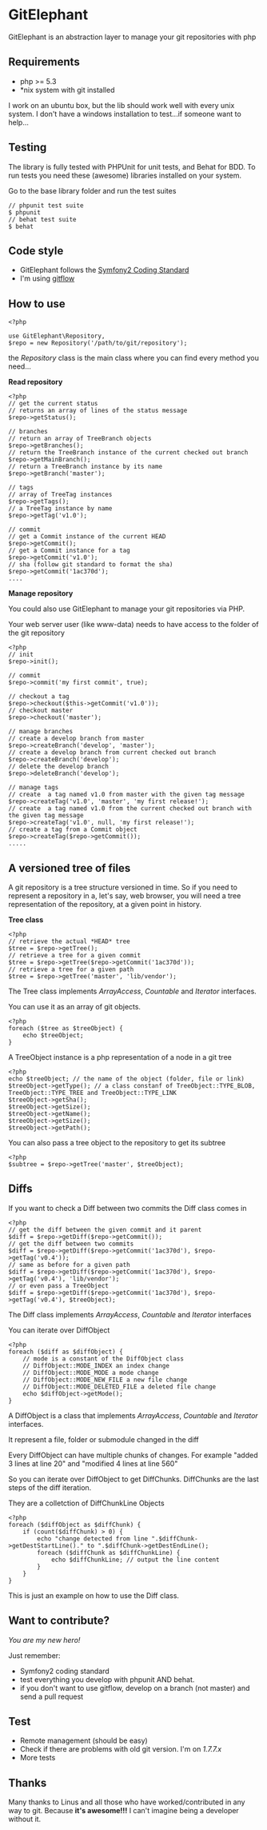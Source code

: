 GitElephant
===========

GitElephant is an abstraction layer to manage your git repositories with php

Requirements
------------

- php >= 5.3
- *nix system with git installed

I work on an ubuntu box, but the lib should work well with every unix system. I don't have a windows installation to test...if someone want to help...

Testing
-------

The library is fully tested with PHPUnit for unit tests, and Behat for BDD. To run tests you need these (awesome) libraries installed on your system.

Go to the base library folder and run the test suites

    // phpunit test suite
    $ phpunit
    // behat test suite
    $ behat

Code style
----------

* GitElephant follows the [Symfony2 Coding Standard](https://github.com/opensky/Symfony2-coding-standard)
* I'm using [gitflow](https://github.com/nvie/gitflow)

How to use
----------
    <?php

    use GitElephant\Repository,
    $repo = new Repository('/path/to/git/repository');

the *Repository* class is the main class where you can find every method you need...

 **Read repository**

    <?php
    // get the current status
    // returns an array of lines of the status message
    $repo->getStatus();

    // branches
    // return an array of TreeBranch objects
    $repo->getBranches();
    // return the TreeBranch instance of the current checked out branch
    $repo->getMainBranch();
    // return a TreeBranch instance by its name
    $repo->getBranch('master');

    // tags
    // array of TreeTag instances
    $repo->getTags();
    // a TreeTag instance by name
    $repo->getTag('v1.0');

    // commit
    // get a Commit instance of the current HEAD
    $repo->getCommit();
    // get a Commit instance for a tag
    $repo->getCommit('v1.0');
    // sha (follow git standard to format the sha)
    $repo->getCommit('1ac370d');
    ....

**Manage repository**

You could also use GitElephant to manage your git repositories via PHP.

Your web server user (like www-data) needs to have access to the folder of the git repository

    <?php
    // init
    $repo->init();

    // commit
    $repo->commit('my first commit', true);

    // checkout a tag
    $repo->checkout($this->getCommit('v1.0'));
    // checkout master
    $repo->checkout('master');

    // manage branches
    // create a develop branch from master
    $repo->createBranch('develop', 'master');
    // create a develop branch from current checked out branch
    $repo->createBranch('develop');
    // delete the develop branch
    $repo->deleteBranch('develop');

    // manage tags
    // create  a tag named v1.0 from master with the given tag message
    $repo->createTag('v1.0', 'master', 'my first release!');
    // create  a tag named v1.0 from the current checked out branch with the given tag message
    $repo->createTag('v1.0', null, 'my first release!');
    // create a tag from a Commit object
    $repo->createTag($repo->getCommit());
    .....

A versioned tree of files
-------------------------

A git repository is a tree structure versioned in time. So if you need to represent a repository in a, let's say, web browser, you will need
a tree representation of the repository, at a given point in history.

**Tree class**

    <?php
    // retrieve the actual *HEAD* tree
    $tree = $repo->getTree();
    // retrieve a tree for a given commit
    $tree = $repo->getTree($repo->getCommit('1ac370d'));
    // retrieve a tree for a given path
    $tree = $repo->getTree('master', 'lib/vendor');

The Tree class implements *ArrayAccess*, *Countable* and *Iterator* interfaces.

You can use it as an array of git objects.

    <?php
    foreach ($tree as $treeObject) {
        echo $treeObject;
    }

A TreeObject instance is a php representation of a node in a git tree

    <?php
    echo $treeObject; // the name of the object (folder, file or link)
    $treeObject->getType(); // a class constanf of TreeObject::TYPE_BLOB, TreeObject::TYPE_TREE and TreeObject::TYPE_LINK
    $treeObject->getSha();
    $treeObject->getSize();
    $treeObject->getName();
    $treeObject->getSize();
    $treeObject->getPath();

You can also pass a tree object to the repository to get its subtree

    <?php
    $subtree = $repo->getTree('master', $treeObject);

Diffs
-----

If you want to check a Diff between two commits the Diff class comes in

    <?php
    // get the diff between the given commit and it parent
    $diff = $repo->getDiff($repo->getCommit());
    // get the diff between two commits
    $diff = $repo->getDiff($repo->getCommit('1ac370d'), $repo->getTag('v0.4'));
    // same as before for a given path
    $diff = $repo->getDiff($repo->getCommit('1ac370d'), $repo->getTag('v0.4'), 'lib/vendor');
    // or even pass a TreeObject
    $diff = $repo->getDiff($repo->getCommit('1ac370d'), $repo->getTag('v0.4'), $treeObject);

The Diff class implements *ArrayAccess*, *Countable* and *Iterator* interfaces

You can iterate over DiffObject

    <?php
    foreach ($diff as $diffObject) {
        // mode is a constant of the DiffObject class
        // DiffObject::MODE_INDEX an index change
        // DiffObject::MODE_MODE a mode change
        // DiffObject::MODE_NEW_FILE a new file change
        // DiffObject::MODE_DELETED_FILE a deleted file change
        echo $diffObject->getMode();
    }

A DiffObject is a class that implements *ArrayAccess*, *Countable* and *Iterator* interfaces.

It represent a file, folder or submodule changed in the diff

Every DiffObject can have multiple chunks of changes. For example "added 3 lines at line 20" and "modified 4 lines at line 560"

So you can iterate over DiffObject to get DiffChunks. DiffChunks are the last steps of the diff iteration.

They are a colletction of DiffChunkLine Objects

    <?php
    foreach ($diffObject as $diffChunk) {
        if (count($diffChunk) > 0) {
            echo "change detected from line ".$diffChunk->getDestStartLine()." to ".$diffChunk->getDestEndLine();
            foreach ($diffChunk as $diffChunkLine) {
                echo $diffChunkLine; // output the line content
            }
        }
    }

This is just an example on how to use the Diff class.

Want to contribute?
-------------------

*You are my new hero!*

Just remember:

* Symfony2 coding standard
* test everything you develop with phpunit AND behat.
* if you don't want to use gitflow, develop on a branch (not master) and send a pull request


Test
----

* Remote management (should be easy)
* Check if there are problems with old git version. I'm on *1.7.7.x*
* More tests

Thanks
------

Many thanks to Linus and all those who have worked/contributed in any way to git.
Because **it's awesome!!!** I can't imagine being a developer without it.
